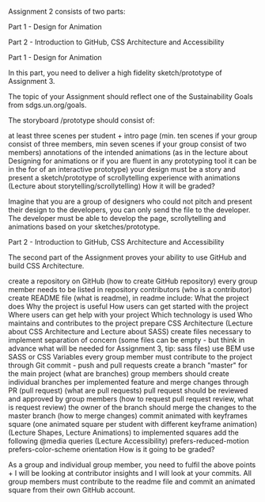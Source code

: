 Assignment 2 consists of two parts:

Part 1 - Design for Animation

Part 2 - Introduction to GitHub, CSS Architecture and Accessibility



Part 1 - Design for Animation 

In this part, you need to deliver a high fidelity sketch/prototype of Assignment 3.

The topic of your Assignment should reflect one of the Sustainability Goals from sdgs.un.org/goals.



The storyboard /prototype should consist of:

at least three scenes per student + intro page (min. ten scenes if your group consist of three members, min seven scenes if your group consist of two members)
annotations of the intended animations (as in the lecture about Designing for animations or if you are fluent in any prototyping tool it can be in the for of an interactive prototype)
your design must be a story and present a sketch/prototype of scrollytelling experience with animations (Lecture about storytelling/scrollytelling)
How it will be graded?

Imagine that you are a group of designers who could not pitch and present their design to the developers, you can only send the file to the developer. The developer must be able to develop the page, scrollytelling and animations based on your sketches/prototype.



Part 2 - Introduction to GitHub, CSS Architecture and Accessibility

The second part of the Assignment proves your ability to use GitHub and build CSS Architecture.

create a repository on GitHub (how to create GitHub repository)
every group member needs to be listed in repository contributors (who is a contributor)
create README file (what is readme), in readme include:
What the project does
Why the project is useful
How users can get started with the project
Where users can get help with your project
Which technology is used
Who maintains and contributes to the project
prepare CSS Architecture (Lecture about CSS Architecture and Lecture about SASS)
create files necessary to implement separation of concern (some files can be empty - but think in advance what will be needed for Assignment 3, tip: sass files)
use BEM
use SASS or CSS Variables
every group member must contribute to the project through Git commit - push and pull requests
create a branch "master" for the main project (what are branches)
group members should create individual branches per implemented feature and merge changes through PR (pull request) (what are pull requests)
pull request should be reviewed and approved by group members (how to request pull request review, what is request review)
the owner of the branch should merge the changes to the master branch (how to merge changes)
commit animated with keyframes square (one animated square per student with different keyframe animation) (Lecture Shapes, Lecture Animations)
to implemented squares add the following @media queries (Lecture Accessibility)
prefers-reduced-motion
prefers-color-scheme
orientation
How is it going to be graded?

As a group and individual group member, you need to fulfil the above points + I will be looking at contributor insights and I will look at your commits. All group members must contribute to the readme file and commit an animated square from their own GitHub account.



